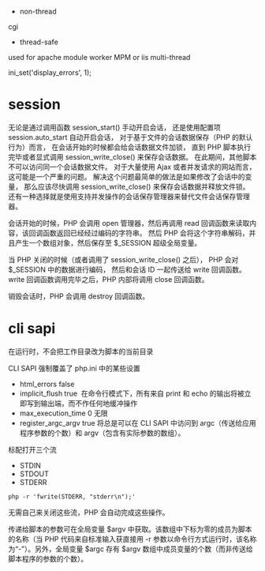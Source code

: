 

- non-thread

cgi


- thread-safe

used for apache module worker MPM or iis multi-thread




ini_set('display_errors', 1);




# session

无论是通过调用函数 session_start() 手动开启会话， 还是使用配置项 session.auto_start 自动开启会话， 对于基于文件的会话数据保存（PHP 的默认行为）而言， 在会话开始的时候都会给会话数据文件加锁， 直到 PHP 脚本执行完毕或者显式调用 session_write_close() 来保存会话数据。 在此期间，其他脚本不可以访问同一个会话数据文件。
对于大量使用 Ajax 或者并发请求的网站而言，这可能是一个严重的问题。 解决这个问题最简单的做法是如果修改了会话中的变量， 那么应该尽快调用 session_write_close() 来保存会话数据并释放文件锁。 还有一种选择就是使用支持并发操作的会话保存管理器来替代文件会话保存管理器。

会话开始的时候，PHP 会调用 open 管理器，然后再调用 read 回调函数来读取内容，该回调函数返回已经经过编码的字符串。 然后 PHP 会将这个字符串解码，并且产生一个数组对象，然后保存至 $_SESSION 超级全局变量。

当 PHP 关闭的时候（或者调用了 session_write_close() 之后）， PHP 会对 $_SESSION 中的数据进行编码， 然后和会话 ID 一起传送给 write 回调函数。 write 回调函数调用完毕之后，PHP 内部将调用 close 回调函数。

销毁会话时，PHP 会调用 destroy 回调函数。


# cli sapi

在运行时，不会把工作目录改为脚本的当前目录

CLI SAPI 强制覆盖了 php.ini 中的某些设置

- html_errors false
- implicit_flush true  在命令行模式下，所有来自 print 和 echo 的输出将被立即写到输出端，而不作任何地缓冲操作
- max_execution_time 0 无限
- register_argc_argv true 将总是可以在 CLI SAPI 中访问到 argc（传送给应用程序参数的个数）和 argv（包含有实际参数的数组）。

标配打开三个流

- STDIN
- STDOUT
- STDERR

`php -r 'fwrite(STDERR, "stderr\n");'`

无需自己来关闭这些流，PHP 会自动完成这些操作。

传递给脚本的参数可在全局变量 $argv 中获取。该数组中下标为零的成员为脚本的名称（当 PHP 代码来自标准输入获直接用 -r 参数以命令行方式运行时，该名称为“-”）。另外，全局变量 $argc 存有 $argv 数组中成员变量的个数（而非传送给脚本程序的参数的个数）。



